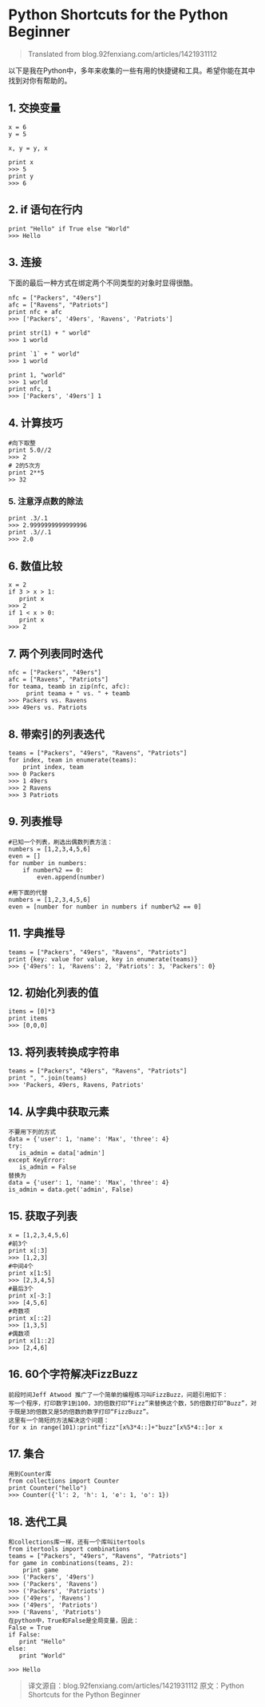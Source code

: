 Python Shortcuts for the Python Beginner
======

> Translated from blog.92fenxiang.com/articles/1421931112

以下是我在Python中，多年来收集的一些有用的快捷键和工具。希望你能在其中找到对你有帮助的。

## 1. 交换变量
```
x = 6
y = 5

x, y = y, x

print x
>>> 5
print y
>>> 6
```

## 2. if 语句在行内
```
print "Hello" if True else "World"
>>> Hello
```

## 3. 连接
下面的最后一种方式在绑定两个不同类型的对象时显得很酷。
```
nfc = ["Packers", "49ers"]
afc = ["Ravens", "Patriots"]
print nfc + afc
>>> ['Packers', '49ers', 'Ravens', 'Patriots']

print str(1) + " world"
>>> 1 world

print `1` + " world"
>>> 1 world

print 1, "world"
>>> 1 world
print nfc, 1
>>> ['Packers', '49ers'] 1
```

## 4. 计算技巧
```
#向下取整
print 5.0//2
>>> 2
# 2的5次方
print 2**5
>> 32
```

### 5. 注意浮点数的除法
```
print .3/.1
>>> 2.9999999999999996
print .3//.1
>>> 2.0
```

## 6. 数值比较
```
x = 2
if 3 > x > 1:
   print x
>>> 2
if 1 < x > 0:
   print x
>>> 2
```

## 7. 两个列表同时迭代
```
nfc = ["Packers", "49ers"]
afc = ["Ravens", "Patriots"]
for teama, teamb in zip(nfc, afc):
     print teama + " vs. " + teamb
>>> Packers vs. Ravens
>>> 49ers vs. Patriots
```

## 8. 带索引的列表迭代
```
teams = ["Packers", "49ers", "Ravens", "Patriots"]
for index, team in enumerate(teams):
    print index, team
>>> 0 Packers
>>> 1 49ers
>>> 2 Ravens
>>> 3 Patriots
```

## 9. 列表推导
```
#已知一个列表，刷选出偶数列表方法：
numbers = [1,2,3,4,5,6]
even = []
for number in numbers:
    if number%2 == 0:
        even.append(number)

#用下面的代替
numbers = [1,2,3,4,5,6]
even = [number for number in numbers if number%2 == 0]
```

## 11. 字典推导
```
teams = ["Packers", "49ers", "Ravens", "Patriots"]
print {key: value for value, key in enumerate(teams)}
>>> {'49ers': 1, 'Ravens': 2, 'Patriots': 3, 'Packers': 0}
```

## 12. 初始化列表的值
```
items = [0]*3
print items
>>> [0,0,0]
```

## 13. 将列表转换成字符串
```
teams = ["Packers", "49ers", "Ravens", "Patriots"]
print ", ".join(teams)
>>> 'Packers, 49ers, Ravens, Patriots'
```

## 14. 从字典中获取元素
```
不要用下列的方式
data = {'user': 1, 'name': 'Max', 'three': 4}
try:
   is_admin = data['admin']
except KeyError:
   is_admin = False
替换为
data = {'user': 1, 'name': 'Max', 'three': 4}
is_admin = data.get('admin', False)
```

## 15. 获取子列表
```
x = [1,2,3,4,5,6]
#前3个
print x[:3]
>>> [1,2,3]
#中间4个
print x[1:5]
>>> [2,3,4,5]
#最后3个
print x[-3:]
>>> [4,5,6]
#奇数项
print x[::2]
>>> [1,3,5]
#偶数项
print x[1::2]
>>> [2,4,6]
```

## 16. 60个字符解决FizzBuzz
```
前段时间Jeff Atwood 推广了一个简单的编程练习叫FizzBuzz，问题引用如下：
写一个程序，打印数字1到100，3的倍数打印“Fizz”来替换这个数，5的倍数打印“Buzz”，对于既是3的倍数又是5的倍数的数字打印“FizzBuzz”。
这里有一个简短的方法解决这个问题：
for x in range(101):print"fizz"[x%3*4::]+"buzz"[x%5*4::]or x
```

## 17. 集合
```
用到Counter库
from collections import Counter
print Counter("hello")
>>> Counter({'l': 2, 'h': 1, 'e': 1, 'o': 1})
```

## 18. 迭代工具
```
和collections库一样，还有一个库叫itertools
from itertools import combinations
teams = ["Packers", "49ers", "Ravens", "Patriots"]
for game in combinations(teams, 2):
    print game
>>> ('Packers', '49ers')
>>> ('Packers', 'Ravens')
>>> ('Packers', 'Patriots')
>>> ('49ers', 'Ravens')
>>> ('49ers', 'Patriots')
>>> ('Ravens', 'Patriots')
在python中，True和False是全局变量，因此：
False = True
if False:
   print "Hello"
else:
   print "World"

>>> Hello
```

> 译文源自：blog.92fenxiang.com/articles/1421931112
> 原文：Python Shortcuts for the Python Beginner
